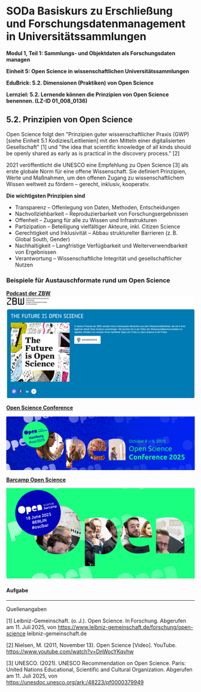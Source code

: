<!--

author: Canan Hastik 
author: 
email:    
version:  v1
language: DE
lizenz: cc by
modultitel: Modul 1, Teil 1: Sammlungs- und Objektdaten als Forschungsdaten managen
eineit: 5
einheitstitel: Open Science in wissenschaftlichen Universitätssammlungen
lernziele:
* Lernende können Kodizes und Leitlinen zur Guten Wissenschaftlichen Praxis benennen. (LZ-ID 05_011_1031)

icon:     https://raw.githubusercontent.com/chastik/Beratung_Dateityp_Bild/refs/heads/main/SODa-Logo_full.svg
link:     https://raw.githubusercontent.com/chastik/Beratung/refs/heads/main/soda.css

comment:  WissKi SODA OERs

-->

# SODa Basiskurs zu Erschließung und Forschungsdatenmanagement in Universitätssammlungen

**Modul 1, Teil 1: Sammlungs- und Objektdaten als Forschungsdaten managen**

**Einheit 5: Open Science in wissenschaftlichen Universitätssammlungen**

**EduBrick: 5.2. Dimensionen (Praktiken) von Open Science**

**Lernziel: 5.2. Lernende können die Prinzipien von Open Science benennen. (LZ-ID 01_008_0136)**


## 5.2. Prinzipien von Open Science

Open Science folgt den "Prinzipien guter wissenschaftlicher Praxis (GWP) [siehe Einheit 5.1 Kodizies/Leitlienien] mit den Mitteln einer digitalisierten Gesellschaft" [1] und "the idea that scientific knowledge of all kinds should be openly shared as early as is practical in the discovery process." [2] 

2021 veröffentlicht die UNESCO eine Empfehlung zu Open Science [3] als erste globale Norm für eine offene Wissenschaft. Sie definiert Prinzipien, Werte und Maßnahmen, um den offenen Zugang zu wissenschaftlichem Wissen weltweit zu fördern – gerecht, inklusiv, kooperativ.

**Die wichtigsten Prinzipien sind** 

* Transparenz – Offenlegung von Daten, Methoden, Entscheidungen
* Nachvollziehbarkeit – Reproduzierbarkeit von Forschungsergebnissen
* Offenheit – Zugang für alle zu Wissen und Infrastrukturen
* Partizipation – Beteiligung vielfältiger Akteure, inkl. Citizen Science
* Gerechtigkeit und Inklusivität – Abbau struktureller Barrieren (z. B. Global South, Gender)
* Nachhaltigkeit – Langfristige Verfügbarkeit und Weiterverwendbarkeit von Ergebnissen
* Verantwortung – Wissenschaftliche Integrität und gesellschaftlicher Nutzen


### Beispiele für Austauschformate rund um Open Science

**[Podcast der ZBW](https://podcast.zbw.eu/fos/)**
![](https://raw.githubusercontent.com/chastik/SODa-Basiskurs/main/img/future_is_open_science.png)<!--width="50%"-->

**[Open Science Conference](https://www.open-science-conference.eu/)**

![](https://raw.githubusercontent.com/chastik/SODa-Basiskurs/main/img/OSconference.png)<!--width="50%"-->

**[Barcamp Open Science](https://www.barcamp-open-science.eu/)**

![](https://raw.githubusercontent.com/chastik/SODa-Basiskurs/main/img/OSBarcamp.png)<!--width="50%"-->

#### Aufgabe



-----------
Quellenangaben

[1]  Leibniz-Gemeinschaft. (o. J.). Open Science. In Forschung. Abgerufen am 11. Juli 2025, von https://www.leibniz-gemeinschaft.de/forschung/open-science
leibniz-gemeinschaft.de

[2] Nielsen, M. (2011, November 13). Open Science [Video]. YouTube. https://www.youtube.com/watch?v=DnWocYKqvhw

[3] UNESCO. (2021). UNESCO Recommendation on Open Science. Paris: United Nations Educational, Scientific and Cultural Organization. Abgerufen am 11. Juli 2025, von https://unesdoc.unesco.org/ark:/48223/pf0000379949
